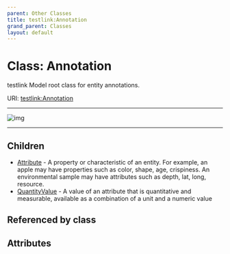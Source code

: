 ```yaml
---
parent: Other Classes
title: testlink:Annotation
grand_parent: Classes
layout: default
---
```


# Class: Annotation


testlink Model root class for entity annotations.

URI: [testlink:Annotation](https://w3id.org/testlink/vocab/Annotation)


---

![img](http://yuml.me/diagram/nofunky;dir:TB/class/[QuantityValue],[Attribute],[Annotation]%5E-[QuantityValue],[Annotation]%5E-[Attribute])

---


## Children

 * [Attribute](Attribute.md) - A property or characteristic of an entity. For example, an apple may have properties such as color, shape, age, crispiness. An environmental sample may have attributes such as depth, lat, long, resource.
 * [QuantityValue](QuantityValue.md) - A value of an attribute that is quantitative and measurable, available as a combination of a unit and a numeric value

## Referenced by class


## Attributes

